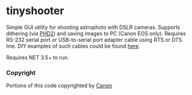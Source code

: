 # tinyshooter
Simple GUI utility for shooting astrophoto with DSLR cameras. Supports dithering (via <a href="https://openphdguiding.org/">PHD2</a>) and saving images to PC (Canon EOS only). Requires RS-232 serial port or USB-to-serial port adapter cable using RTS or DTS line. DIY examples of such cables could be found <a href="http://www.beskeen.com/projects/dslr_serial/dslr_serial.shtml" target="_blank">here</a>.

Requires NET 3.5+ to run. 

<h3>Copyright</h3>

Portions of this code copyrighted by <a href="https://www.didp.canon-europa.com/developer/didp/didp_cfg.nsf/webpages/Terms+and+Conditions" target="_blank">Canon</a>
